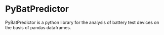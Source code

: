 # PyBatPredictor
PyBatPredictor is a python library for the analysis of battery test devices on the basis of pandas dataframes.
